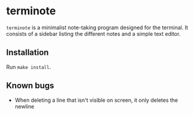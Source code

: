 # terminote

`terminote` is a minimalist note-taking program designed for the terminal. It consists of a sidebar listing the different notes and a simple text editor.

## Installation

Run `make install`.

## Known bugs

- When deleting a line that isn't visible on screen, it only deletes the newline
